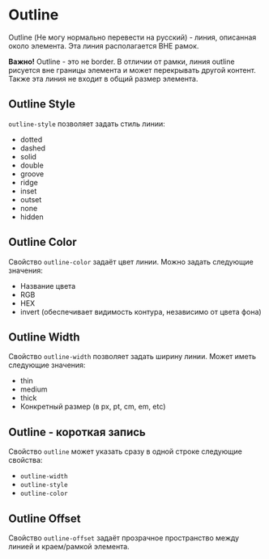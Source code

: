 # Outline
Outline (Не могу нормально перевести на русский) - линия, описанная около элемента. Эта линия располагается ВНЕ рамок.

**Важно!** Outline - это не border. В отличии от рамки, линия outline рисуется вне границы элемента и может перекрывать другой контент. Также эта линия не входит в общий размер элемента.

## Outline Style
`outline-style` позволяет задать стиль линии:
* dotted
* dashed
* solid
* double
* groove 
* ridge
* inset
* outset
* none
* hidden

## Outline Color
Свойство `outline-color` задаёт цвет линии. Можно задать следующие значения:
* Название цвета
* RGB
* HEX
* invert (обеспечивает видимость контура, независимо от цвета фона)

## Outline Width
Свойство `outline-width` позволяет задать ширину линии. Может иметь следующие значения:
* thin
* medium
* thick
* Конкретный размер (в px, pt, cm, em, etc)

## Outline - короткая запись
Свойство `outline` может указать сразу в одной строке следующие свойства:
* `outline-width`
* `outline-style`
* `outline-color`

## Outline Offset
Свойство `outline-offset` задаёт прозрачное пространство между линией и краем/рамкой элемента.
